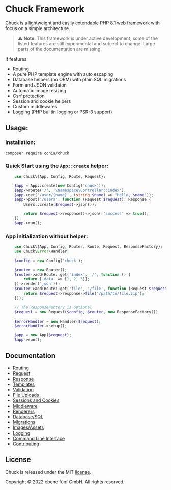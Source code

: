 Chuck Framework
===============

Chuck is a lightweight and easily extendable PHP 8.1 web framework with focus 
on a simple architecture. 

> :warning: **Note**: This framework is under active development, some of the listed features are still experimental and subject to change. Large parts of the documentation are missing. 

It features:

* Routing
* A pure PHP template engine with auto escaping
* Database helpers (no ORM) with plain SQL migrations
* Form and JSON validaton
* Automatic image resizing
* Csrf protection
* Session and cookie helpers
* Custom middlewares
* Logging (PHP builtin logging or PSR-3 support)

## Usage:

### Installation:

    composer require conia/chuck

### Quick Start using the `App::create` helper:

```php
    use Chuck\{App, Config, Route, Request};

    $app = App::create(new Config('chuck'));
    $app->route('/', '\Namespace\Controller::index');
    $app->get('/user/{name}', (string $name) => "Hello, $name"));
    $app->post('/users', function (Request $request): Response {
        Users::create($request->json());

        return $request->response()->json(['success' => true]);
    });
    $app->run();
```

### App initialization without helper:

```php
    use Chuck\{App, Config, Router, Route, Request, ResponseFactory};
    use Chuck\Error\Handler;

    $config = new Config('chuck');

    $router = new Router();
    $router->add(Route::get('index', '/', function () {
        return ['data' => [1, 2, 3]];
    })->render('json'));
    $router->add(Route::get('file', '/file', function (Request $request) {
        return $request->response->file('/path/to/file.zip');
    }));

    // The ResponseFactory is optional
    $request = new Request($config, $router, new ResponseFactory())

    $errorHandler = new Handler($request);
    $errorHandler->setup();

    $app = new App($request);
    $app->run();
```

## Documentation

* [Routing](docs/routing.md)
* [Request](docs/request.md)
* [Response](docs/response.md)
* [Templates](docs/templates.md)
* [Validation](docs/validation.md)
* [File Uploads](docs/fileuploads.md)
* [Sessions and Cookies](docs/sessionscookies.md)
* [Middleware](docs/middleware.md)
* [Renderers](docs/renderers.md)
* [Database/SQL](docs/database.md)
* [Migrations](docs/migrations.md)
* [Images/Assets](docs/assets.md)
* [Logging](docs/logging.md)
* [Command Line Interface](docs/cli.md)
* [Contributing](docs/contributing.md)


## License

Chuck is released under the MIT [license](LICENSE.md).

Copyright © 2022 ebene fünf GmbH. All rights reserved.

